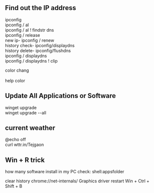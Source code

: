 <h2>Find out the IP address</h2>
                     ipconfig</br>
                     ipconfig / al</br>
                     ipconfig / al ! findstr dns</br>
                     ipconfig / release</br>
       new ip-         ipconfig / renew </br>
history check-         ipconfig/displaydns</br>
history delete-        ipconfig/flushdns</br>
                     ipconfig / displaydns</br>
                     ipconfig / displaydns ! clip</br>

color chang</br>  
       help color</br>

<h2>Update All Applications or Software</h2>
                            winget upgrade</br>
                            winget upgrade --all </br>



<h2>current weather</h2>
                            @echo off</br>
                            curl wttr.in/Tejgaon</br>


<h2>Win + R trick</h2>


how many software install in my PC check: shell:appsfolder</br>

clear history 
              chrome://net-internals/
Graphics driver restart
              Win + Ctrl + Shift + B
